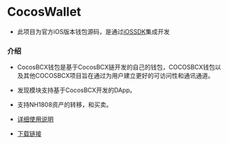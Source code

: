 # CocosWallet

- 此项目为官方iOS版本钱包源码，是通过[iOSSDK](https://github.com/Cocos-BCX/iOSSDK)集成开发

### 介绍
- CocosBCX钱包是基于CocosBCX链开发的自己的钱包，COCOSBCX钱包以及其他COCOSBCX项目旨在通过为用户建立更好的可访问性和通讯通道。
- 发现模块支持基于CocosBCX开发的DApp。
- 支持NH1808资产的转移，和买卖。

- [详细使用说明](https://cn-dev.cocosbcx.io/docs/%E9%92%B1%E5%8C%85%E4%BD%BF%E7%94%A8%E8%AF%B4%E6%98%8E)
- [下载链接](https://fir.im/iOSWallet)
